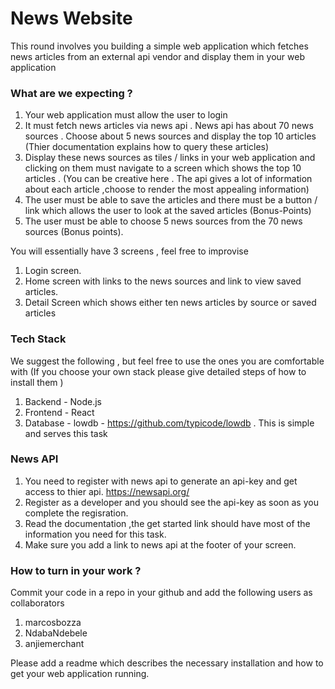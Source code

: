 # News Website

This round involves you building a simple web application which fetches news articles from an external api vendor and display them in your web application

### What are we expecting ?
1. Your web application must allow the user to login
2. It must fetch news articles via news api . News api has about 70 news sources . Choose about 5 news sources and display the top 10 articles (Thier documentation explains how to query these articles)
3. Display these news sources as tiles / links in your web application and clicking on them must navigate to a screen which shows the top 10 articles . (You can be creative here . The api gives a lot of information about each article ,choose to render the most appealing information)
4. The user must be able to save the articles and there must be a button / link which allows the user to look at the saved articles (Bonus-Points)
5. The user must be able to choose 5 news sources from the 70 news sources (Bonus points).

You will essentially have 3 screens , feel free to improvise
1. Login screen.
2. Home screen with links to the news sources  and link to view saved articles.
3. Detail Screen which shows either ten news articles by source or saved articles

### Tech Stack
We suggest the following , but feel free to use the ones you are comfortable with (If you choose your own stack please give detailed steps of how to install them )
1. Backend - Node.js
2. Frontend - React
3. Database - lowdb - https://github.com/typicode/lowdb . This is simple and serves this task


### News API
1. You need to register with news api to generate an api-key and get access to thier api. https://newsapi.org/
2. Register as a developer and you should see the api-key as soon as you complete the regisration.
3. Read the documentation ,the get started link should have most of the information you need for this task.
4. Make sure you add a link to news api at the footer of your screen.

### How to turn in your work ?
Commit your code in a repo in your github and add the following users as collaborators
1. marcosbozza
2. NdabaNdebele
3. anjiemerchant

Please add a readme which describes the necessary installation and how to get your web application running.
